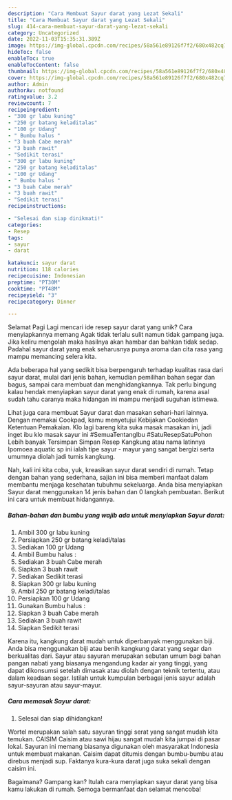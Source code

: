 ```yaml
---
description: "Cara Membuat Sayur darat yang Lezat Sekali"
title: "Cara Membuat Sayur darat yang Lezat Sekali"
slug: 414-cara-membuat-sayur-darat-yang-lezat-sekali
category: Uncategorized
date: 2022-11-03T15:35:31.389Z
image: https://img-global.cpcdn.com/recipes/58a561e89126f7f2/680x482cq70/sayur-darat-foto-resep-utama.jpg
hideToc: false
enableToc: true
enableTocContent: false
thumbnail: https://img-global.cpcdn.com/recipes/58a561e89126f7f2/680x482cq70/sayur-darat-foto-resep-utama.jpg
cover: https://img-global.cpcdn.com/recipes/58a561e89126f7f2/680x482cq70/sayur-darat-foto-resep-utama.jpg
author: Admin
authorAv: notfound
ratingvalue: 3.2
reviewcount: 7
recipeingredient:
- "300 gr labu kuning"
- "250 gr batang keladitalas"
- "100 gr Udang"
- " Bumbu halus "
- "3 buah Cabe merah"
- "3 buah rawit"
- "Sedikit terasi"
- "300 gr labu kuning"
- "250 gr batang keladitalas"
- "100 gr Udang"
- " Bumbu halus "
- "3 buah Cabe merah"
- "3 buah rawit"
- "Sedikit terasi"
recipeinstructions:

- "Selesai dan siap dinikmati!"
categories:
- Resep
tags:
- sayur
- darat

katakunci: sayur darat 
nutrition: 118 calories
recipecuisine: Indonesian
preptime: "PT30M"
cooktime: "PT48M"
recipeyield: "3"
recipecategory: Dinner

---
```



Selamat Pagi Lagi mencari ide resep sayur darat yang unik? Cara menyiapkannya memang Agak tidak terlalu sulit namun tidak gampang juga. Jika keliru mengolah maka hasilnya akan hambar dan bahkan tidak sedap. Padahal sayur darat yang enak seharusnya punya aroma dan cita rasa yang mampu memancing selera kita.


Ada beberapa hal yang sedikit bisa berpengaruh terhadap kualitas rasa dari sayur darat, mulai dari jenis bahan, kemudian pemilihan bahan segar dan bagus, sampai cara membuat dan menghidangkannya. Tak perlu bingung kalau hendak menyiapkan sayur darat yang enak di rumah, karena asal sudah tahu caranya maka hidangan ini mampu menjadi suguhan istimewa.

Lihat juga cara membuat Sayur darat dan masakan sehari-hari lainnya. Dengan memakai Cookpad, kamu menyetujui Kebijakan Cookiedan Ketentuan Pemakaian. Klo lagi bareng kita suka masak masakan ini, jadi inget ibu klo masak sayur ini #SemuaTentangIbu #SatuResepSatuPohon Lebih banyak Tersimpan Simpan Resep Kangkung atau nama latinnya Ipomoea aquatic sp ini ialah tipe sayur - mayur yang sangat bergizi serta umumnya diolah jadi tumis kangkung.


Nah, kali ini kita coba, yuk, kreasikan sayur darat sendiri di rumah. Tetap dengan bahan yang sederhana, sajian ini bisa memberi manfaat dalam membantu menjaga kesehatan tubuhmu sekeluarga. Anda bisa menyiapkan Sayur darat menggunakan 14 jenis bahan dan 0 langkah pembuatan. Berikut ini cara untuk membuat hidangannya.

<!--inarticleads1-->

##### Bahan-bahan dan bumbu yang wajib ada untuk menyiapkan Sayur darat:

1. Ambil 300 gr labu kuning
1. Persiapkan 250 gr batang keladi/talas
1. Sediakan 100 gr Udang
1. Ambil  Bumbu halus :
1. Sediakan 3 buah Cabe merah
1. Siapkan 3 buah rawit
1. Sediakan Sedikit terasi
1. Siapkan 300 gr labu kuning
1. Ambil 250 gr batang keladi/talas
1. Persiapkan 100 gr Udang
1. Gunakan  Bumbu halus :
1. Siapkan 3 buah Cabe merah
1. Sediakan 3 buah rawit
1. Siapkan Sedikit terasi


Karena itu, kangkung darat mudah untuk diperbanyak menggunakan biji. Anda bisa menggunakan biji atau benih kangkung darat yang segar dan berkualitas dari. Sayur atau sayuran merupakan sebutan umum bagi bahan pangan nabati yang biasanya mengandung kadar air yang tinggi, yang dapat dikonsumsi setelah dimasak atau diolah dengan teknik tertentu, atau dalam keadaan segar. Istilah untuk kumpulan berbagai jenis sayur adalah sayur-sayuran atau sayur-mayur. 

<!--inarticleads2-->

##### Cara memasak Sayur darat:


1. Selesai dan siap dihidangkan!

Wortel merupakan salah satu sayuran tinggi serat yang sangat mudah kita temukan. CAISIM Caisim atau sawi hijau sangat mudah kita jumpai di pasar lokal. Sayuran ini memang biasanya digunakan oleh masyarakat Indonesia untuk membuat makanan. Caisim dapat ditumis dengan bumbu-bumbu atau direbus menjadi sup. Faktanya kura-kura darat juga suka sekali dengan caisim ini. 

Bagaimana? Gampang kan? Itulah cara menyiapkan sayur darat yang bisa kamu lakukan di rumah. Semoga bermanfaat dan selamat mencoba!
